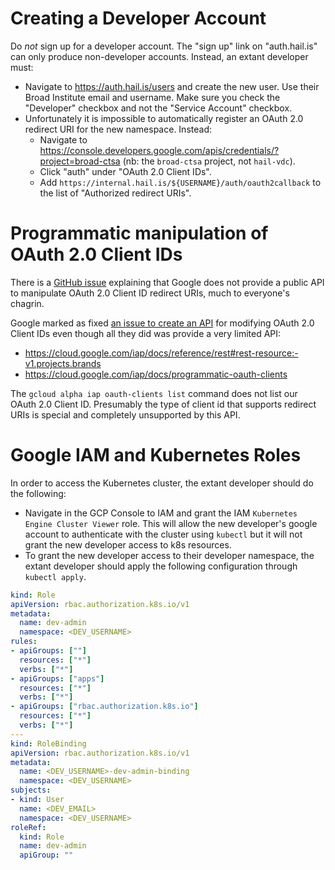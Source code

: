 # Creating a Developer Account

Do *not* sign up for a developer account. The "sign up" link on "auth.hail.is"
can only produce non-developer accounts. Instead, an extant developer must:

- Navigate to https://auth.hail.is/users and create the new user. Use their
  Broad Institute email and username. Make sure you check the "Developer"
  checkbox and not the "Service Account" checkbox.
- Unfortunately it is impossible to automatically register an OAuth 2.0 redirect
  URI for the new namespace. Instead:
  - Navigate to https://console.developers.google.com/apis/credentials/?project=broad-ctsa
    (nb: the `broad-ctsa` project, not `hail-vdc`).
  - Click "auth" under "OAuth 2.0 Client IDs".
  - Add `https://internal.hail.is/${USERNAME}/auth/oauth2callback` to the list
    of "Authorized redirect URIs".


# Programmatic manipulation of OAuth 2.0 Client IDs

There is a [GitHub
issue](https://github.com/hashicorp/terraform-provider-google/issues/6074)
explaining that Google does not provide a public API to manipulate OAuth 2.0
Client ID redirect URIs, much to everyone's chagrin.

Google marked as fixed [an issue to create an
API](https://issuetracker.google.com/issues/116182848) for modifying OAuth 2.0
Client IDs even though all they did was provide a very limited API:
- https://cloud.google.com/iap/docs/reference/rest#rest-resource:-v1.projects.brands
- https://cloud.google.com/iap/docs/programmatic-oauth-clients

The `gcloud alpha iap oauth-clients list` command does not list our OAuth 2.0
Client ID. Presumably the type of client id that supports redirect URIs is
special and completely unsupported by this API.

# Google IAM and Kubernetes Roles

In order to access the Kubernetes cluster, the extant developer should do the
following:

- Navigate in the GCP Console to IAM and grant the IAM `Kubernetes Engine Cluster Viewer` role.
  This will allow the new developer's google account to authenticate with the
  cluster using `kubectl` but it will not grant the new developer access to k8s resources.
- To grant the new developer access to their developer namespace, the extant
  developer should apply the following configuration through `kubectl apply`.

```yaml
kind: Role
apiVersion: rbac.authorization.k8s.io/v1
metadata:
  name: dev-admin
  namespace: <DEV_USERNAME>
rules:
- apiGroups: [""]
  resources: ["*"]
  verbs: ["*"]
- apiGroups: ["apps"]
  resources: ["*"]
  verbs: ["*"]
- apiGroups: ["rbac.authorization.k8s.io"]
  resources: ["*"]
  verbs: ["*"]
---
kind: RoleBinding
apiVersion: rbac.authorization.k8s.io/v1
metadata:
  name: <DEV_USERNAME>-dev-admin-binding
  namespace: <DEV_USERNAME>
subjects:
- kind: User
  name: <DEV_EMAIL>
  namespace: <DEV_USERNAME>
roleRef:
  kind: Role
  name: dev-admin
  apiGroup: ""
```
